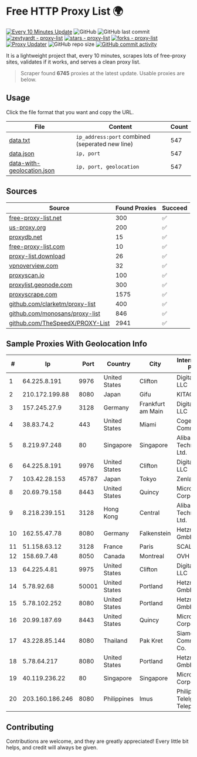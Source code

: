 
# Free HTTP Proxy List 🌍

[![Every 10 Minutes Update](https://github.com/mertguvencli/http-proxy-list/actions/workflows/main.yml/badge.svg?branch=main)](https://github.com/mertguvencli/http-proxy-list/actions/workflows/main.yml)
![GitHub](https://img.shields.io/github/license/mertguvencli/http-proxy-list)
![GitHub last commit](https://img.shields.io/github/last-commit/mertguvencli/http-proxy-list)
[![zevtyardt - proxy-list](https://img.shields.io/static/v1?label=zevtyardt&message=proxy-list&color=blue&logo=github)](https://github.com/zevtyardt/proxy-list "Go to GitHub repo")
[![stars - proxy-list](https://img.shields.io/github/stars/zevtyardt/proxy-list?style=social)](https://github.com/zevtyardt/proxy-list)
[![forks - proxy-list](https://img.shields.io/github/forks/zevtyardt/proxy-list?style=social)](https://github.com/zevtyardt/proxy-list)
[![Proxy Updater](https://github.com/zevtyardt/proxy-list/workflows/Proxy%20Updater/badge.svg)](https://github.com/zevtyardt/proxy-list/actions?query=workflow:"Proxy+Updater")
![GitHub repo size](https://img.shields.io/github/repo-size/zevtyardt/proxy-list)
[![GitHub commit activity](https://img.shields.io/github/commit-activity/m/zevtyardt/proxy-list?logo=commits)](https://github.com/zevtyardt/proxy-list/commits/main)

It is a lightweight project that, every 10 minutes, scrapes lots of free-proxy sites, validates if it works, and serves a clean proxy list.

> Scraper found **6745** proxies at the latest update. Usable proxies are below.

## Usage

Click the file format that you want and copy the URL.

|File|Content|Count|
|----|-------|-----|
|[data.txt](https://raw.githubusercontent.com/mertguvencli/http-proxy-list/main/proxy-list/data.txt)|`ip_address:port` combined (seperated new line)|547|
|[data.json](https://raw.githubusercontent.com/mertguvencli/http-proxy-list/main/proxy-list/data.json)|`ip, port`|547|
|[data-with-geolocation.json](https://raw.githubusercontent.com/mertguvencli/http-proxy-list/main/proxy-list/data-with-geolocation.json)|`ip, port, geolocation`|547|

## Sources

|Source|Found Proxies|Succeed|
|------|-------------|-------|
|[free-proxy-list.net](https://free-proxy-list.net)|300|✅|
|[us-proxy.org](https://www.us-proxy.org)|200|✅|
|[proxydb.net](http://proxydb.net)|15|✅|
|[free-proxy-list.com](https://free-proxy-list.com/?page=&port=&type%5B%5D=http&type%5B%5D=https&up_time=0&search=Search)|10|✅|
|[proxy-list.download](https://www.proxy-list.download/HTTP)|26|✅|
|[vpnoverview.com](https://vpnoverview.com/privacy/anonymous-browsing/free-proxy-servers)|32|✅|
|[proxyscan.io](https://www.proxyscan.io)|100|✅|
|[proxylist.geonode.com](https://proxylist.geonode.com/api/proxy-list?limit=300&page=1&sort_by=lastChecked&sort_type=desc&protocols=http,https)|300|✅|
|[proxyscrape.com](https://api.proxyscrape.com/v2/?request=displayproxies&protocol=http&timeout=10000&country=all&ssl=all&anonymity=all)|1575|✅|
|[github.com/clarketm/proxy-list](https://raw.githubusercontent.com/clarketm/proxy-list/master/proxy-list-raw.txt)|400|✅|
|[github.com/monosans/proxy-list](https://raw.githubusercontent.com/monosans/proxy-list/main/proxies/http.txt)|846|✅|
|[github.com/TheSpeedX/PROXY-List](https://raw.githubusercontent.com/TheSpeedX/PROXY-List/master/http.txt)|2941|✅|


## Sample Proxies With Geolocation Info

|#|Ip|Port|Country|City|Internet Service Provider|
|-|--|----|-------|----|-------------------------|
|1|64.225.8.191|9976|United States|Clifton|DigitalOcean, LLC|
|2|210.172.199.88|8080|Japan|Gifu|KITAGATA|
|3|157.245.27.9|3128|Germany|Frankfurt am Main|DigitalOcean, LLC|
|4|38.83.74.2|443|United States|Miami|Cogent Communications|
|5|8.219.97.248|80|Singapore|Singapore|Alibaba (US) Technology Co., Ltd.|
|6|64.225.8.191|9976|United States|Clifton|DigitalOcean, LLC|
|7|103.42.28.153|45787|Japan|Tokyo|Zenlayer Inc|
|8|20.69.79.158|8443|United States|Quincy|Microsoft Corporation|
|9|8.218.239.151|3128|Hong Kong|Central|Alibaba (US) Technology Co., Ltd.|
|10|162.55.47.78|8080|Germany|Falkenstein|Hetzner Online GmbH|
|11|51.158.63.12|3128|France|Paris|SCALEWAY|
|12|158.69.7.48|8050|Canada|Montreal|OVH SAS|
|13|64.225.4.81|9975|United States|Clifton|DigitalOcean, LLC|
|14|5.78.92.68|50001|United States|Portland|Hetzner Online GmbH|
|15|5.78.102.252|8080|United States|Portland|Hetzner Online GmbH|
|16|20.99.187.69|8443|United States|Quincy|Microsoft Corporation|
|17|43.228.85.144|8080|Thailand|Pak Kret|Siamdata Communication Co.|
|18|5.78.64.217|8080|United States|Portland|Hetzner Online GmbH|
|19|40.119.236.22|80|Singapore|Singapore|Microsoft Corporation|
|20|203.160.186.246|8080|Philippines|Imus|Philippine Telelgraph & Telephone|



## Contributing

Contributions are welcome, and they are greatly appreciated! Every
little bit helps, and credit will always be given.

